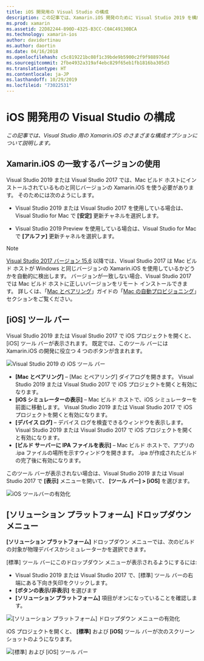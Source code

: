 ```yaml
---
title: iOS 開発用の Visual Studio の構成
description: この記事では、Xamarin.iOS 開発のために Visual Studio 2019 を構成する方法について説明しています。 具体的には、インストールしたバージョンの Xamarin.iOS、iOS ツールバー、[ソリューション プラットフォーム] ドロップダウン メニューを構成する方法について説明しています。
ms.prod: xamarin
ms.assetid: 22D82244-890D-4325-B3CC-C0AC49130BCA
ms.technology: xamarin-ios
author: davidortinau
ms.author: daortin
ms.date: 04/16/2018
ms.openlocfilehash: c5c819221bc08f1c39bde9b5900c2f9f9889764d
ms.sourcegitcommit: 2fbe4932a319af4ebc829f65eb1fb1816ba305d3
ms.translationtype: HT
ms.contentlocale: ja-JP
ms.lasthandoff: 10/29/2019
ms.locfileid: "73022531"
---
```

# <a name="configuring-visual-studio-for-ios-development"></a>iOS 開発用の Visual Studio の構成

_この記事では、Visual Studio 用の Xamarin.iOS のさまざまな構成オプションについて説明します。_

## <a name="using-matching-xamarinios-versions"></a>Xamarin.iOS の一致するバージョンの使用

Visual Studio 2019 または Visual Studio 2017 では、Mac ビルド ホストにインストールされているものと同じバージョンの Xamarin.iOS を使う必要があります。 そのためには次のようにします。

- Visual Studio 2019 または Visual Studio 2017 を使用している場合は、Visual Studio for Mac で **[安定]** 更新チャネルを選択します。

- Visual Studio 2019 Preview を使用している場合は、Visual Studio for Mac で **[アルファ]** 更新チャネルを選択します。

> [!NOTE]
> [Visual Studio 2017 バージョン 15.6](https://docs.microsoft.com/visualstudio/releasenotes/vs2017-relnotes#automatic-macos-provisioning) 以降では、Visual Studio 2017 は Mac ビルド ホストが Windows と同じバージョンの Xamarin.iOS を使用しているかどうかを自動的に検出します。 バージョンが一致しない場合、Visual Studio 2017 では Mac ビルド ホストに正しいバージョンをリモート インストールできます。 詳しくは、「[Mac とペアリング](~/ios/get-started/installation/windows/connecting-to-mac/index.md)」ガイドの「[Mac の自動プロビジョニング](~/ios/get-started/installation/windows/connecting-to-mac/index.md#automatic-mac-provisioning)」セクションをご覧ください。

## <a name="ios-toolbar"></a>[iOS] ツール バー

Visual Studio 2019 または Visual Studio 2017 で iOS プロジェクトを開くと、[iOS] ツール バーが表示されます。  既定では、このツール バーには Xamarin.iOS の開発に役立つ 4 つのボタンが含まれます。

![Visual Studio 2019 の iOS ツール バー](config-options-images/ios-toolbar.png)

- **[Mac とペアリング]** – [Mac とペアリング] ダイアログを開きます。 Visual Studio 2019 または Visual Studio 2017 で iOS プロジェクトを開くと有効になります。
- **[iOS シミュレーターの表示]** – Mac ビルド ホストで、iOS シミュレーターを前面に移動します。 Visual Studio 2019 または Visual Studio 2017 で iOS プロジェクトを開くと有効になります。
- **[デバイス ログ]** – デバイス ログを検査できるウィンドウを表示します。 Visual Studio 2019 または Visual Studio 2017 で iOS プロジェクトを開くと有効になります。
- **[ビルド サーバーに IPA ファイルを表示]** – Mac ビルド ホストで、アプリの .ipa ファイルの場所を示すウィンドウを開きます。 .ipa が作成されたビルドの完了後に有効になります。

このツール バーが表示されない場合は、Visual Studio 2019 または Visual Studio 2017 で **[表示]** メニューを開いて、 **[ツール バー] > [iOS]** を選びます。

![iOS ツールバーの有効化](config-options-images/ios-toolbar-enable.png "iOS ツールバーの有効化")

## <a name="solution-platforms-drop-down-menu"></a>[ソリューション プラットフォーム] ドロップダウン メニュー

**[ソリューション プラットフォーム]** ドロップダウン メニューでは、次のビルドの対象が物理デバイスかシミュレーターかを選択できます。

[標準] ツール バーにこのドロップダウン メニューが表示されるようにするには:

- Visual Studio 2019 または Visual Studio 2017 で、[標準] ツール バーの右端にある下向き矢印をクリックします。
- **[ボタンの表示/非表示]** を選びます 
- **[ソリューション プラットフォーム]** 項目がオンになっていることを確認します。

![[ソリューション プラットフォーム] ドロップダウン メニューの有効化](config-options-images/solution-platforms-enable.png "[ソリューション プラットフォーム] ドロップダウン メニューの有効化")

iOS プロジェクトを開くと、 **[標準]** および **[iOS]** ツール バーが次のスクリーンショットのようになります。

![[標準] および [iOS] ツール バー](config-options-images/toolbars.png "[標準] および [iOS] ツール バー")
